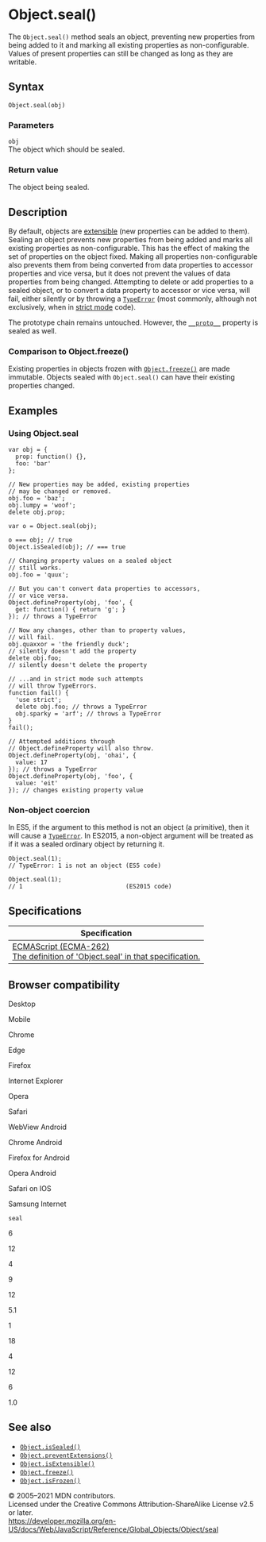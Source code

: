 # Object.seal()

The `Object.seal()` method seals an object, preventing new properties from being added to it and marking all existing properties as non-configurable. Values of present properties can still be changed as long as they are writable.

## Syntax

    Object.seal(obj)

### Parameters

`obj`  
The object which should be sealed.

### Return value

The object being sealed.

## Description

By default, objects are [extensible](isextensible) (new properties can be added to them). Sealing an object prevents new properties from being added and marks all existing properties as non-configurable. This has the effect of making the set of properties on the object fixed. Making all properties non-configurable also prevents them from being converted from data properties to accessor properties and vice versa, but it does not prevent the values of data properties from being changed. Attempting to delete or add properties to a sealed object, or to convert a data property to accessor or vice versa, will fail, either silently or by throwing a [`TypeError`](../typeerror) (most commonly, although not exclusively, when in [strict mode](../../strict_mode) code).

The prototype chain remains untouched. However, the [`__proto__`](proto) property is sealed as well.

### Comparison to Object.freeze()

Existing properties in objects frozen with [`Object.freeze()`](freeze) are made immutable. Objects sealed with `Object.seal()` can have their existing properties changed.

## Examples

### Using Object.seal

    var obj = {
      prop: function() {},
      foo: 'bar'
    };

    // New properties may be added, existing properties
    // may be changed or removed.
    obj.foo = 'baz';
    obj.lumpy = 'woof';
    delete obj.prop;

    var o = Object.seal(obj);

    o === obj; // true
    Object.isSealed(obj); // === true

    // Changing property values on a sealed object
    // still works.
    obj.foo = 'quux';

    // But you can't convert data properties to accessors,
    // or vice versa.
    Object.defineProperty(obj, 'foo', {
      get: function() { return 'g'; }
    }); // throws a TypeError

    // Now any changes, other than to property values,
    // will fail.
    obj.quaxxor = 'the friendly duck';
    // silently doesn't add the property
    delete obj.foo;
    // silently doesn't delete the property

    // ...and in strict mode such attempts
    // will throw TypeErrors.
    function fail() {
      'use strict';
      delete obj.foo; // throws a TypeError
      obj.sparky = 'arf'; // throws a TypeError
    }
    fail();

    // Attempted additions through
    // Object.defineProperty will also throw.
    Object.defineProperty(obj, 'ohai', {
      value: 17
    }); // throws a TypeError
    Object.defineProperty(obj, 'foo', {
      value: 'eit'
    }); // changes existing property value

### Non-object coercion

In ES5, if the argument to this method is not an object (a primitive), then it will cause a [`TypeError`](../typeerror). In ES2015, a non-object argument will be treated as if it was a sealed ordinary object by returning it.

    Object.seal(1);
    // TypeError: 1 is not an object (ES5 code)

    Object.seal(1);
    // 1                             (ES2015 code)

## Specifications

<table><thead><tr class="header"><th>Specification</th></tr></thead><tbody><tr class="odd"><td><a href="https://tc39.es/ecma262/#sec-object.seal">ECMAScript (ECMA-262)<br />
<span class="small">The definition of 'Object.seal' in that specification.</span></a></td></tr></tbody></table>

## Browser compatibility

Desktop

Mobile

Chrome

Edge

Firefox

Internet Explorer

Opera

Safari

WebView Android

Chrome Android

Firefox for Android

Opera Android

Safari on IOS

Samsung Internet

`seal`

6

12

4

9

12

5.1

1

18

4

12

6

1.0

## See also

-   [`Object.isSealed()`](issealed)
-   [`Object.preventExtensions()`](preventextensions)
-   [`Object.isExtensible()`](isextensible)
-   [`Object.freeze()`](freeze)
-   [`Object.isFrozen()`](isfrozen)

© 2005–2021 MDN contributors.  
Licensed under the Creative Commons Attribution-ShareAlike License v2.5 or later.  
<a href="https://developer.mozilla.org/en-US/docs/Web/JavaScript/Reference/Global_Objects/Object/seal" class="_attribution-link">https://developer.mozilla.org/en-US/docs/Web/JavaScript/Reference/Global_Objects/Object/seal</a>

